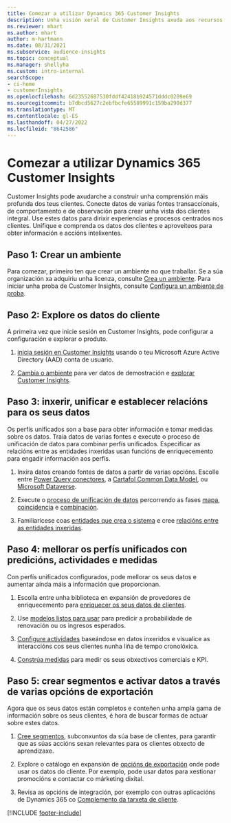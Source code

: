 ```yaml
---
title: Comezar a utilizar Dynamics 365 Customer Insights
description: Unha visión xeral de Customer Insights axuda aos recursos a comezar rapidamente.
ms.reviewer: mhart
ms.author: mhart
author: m-hartmann
ms.date: 08/31/2021
ms.subservice: audience-insights
ms.topic: conceptual
ms.manager: shellyha
ms.custom: intro-internal
searchScope:
- ci-home
- customerInsights
ms.openlocfilehash: 6d23552687530fddf42418b924571dddc0209e69
ms.sourcegitcommit: b7dbcd5627c2ebfbcfe65589991c159ba290d377
ms.translationtype: MT
ms.contentlocale: gl-ES
ms.lasthandoff: 04/27/2022
ms.locfileid: "8642586"
---
```

# <a name="get-started-with-dynamics-365-customer-insights"></a>Comezar a utilizar Dynamics 365 Customer Insights

Customer Insights pode axudarche a construír unha comprensión máis profunda dos teus clientes. Conecte datos de varias fontes transaccionais, de comportamento e de observación para crear unha vista dos clientes integral. Use estes datos para dirixir experiencias e procesos centrados nos clientes. Unifique e comprenda os datos dos clientes e aproveiteos para obter información e accións intelixentes.

## <a name="step-1-create-an-environment"></a>Paso 1: Crear un ambiente

Para comezar, primeiro ten que crear un ambiente no que traballar. Se a súa organización xa adquiriu unha licenza, consulte [Crea un ambiente](create-environment.md). Para iniciar unha proba de Customer Insights, consulte [Configura un ambiente de proba](trial-signup.md). 

## <a name="step-2-explore-customer-insights"></a>Paso 2: Explore os datos do cliente

A primeira vez que inicie sesión en Customer Insights, pode configurar a configuración e explorar o produto.

1. [inicia sesión en Customer Insights](https://home.ci.ai.dynamics.com) usando o teu Microsoft Azure Active Directory (AAD) conta de usuario.

1. [Cambia o ambiente](manage-environments.md#switch-environments) para ver datos de demostración e [explorar Customer Insights](home.md).

##  <a name="step-3-ingest-unify-and-set-up-relationships-for-your-data"></a>Paso 3: inxerir, unificar e establecer relacións para os seus datos

Os perfís unificados son a base para obter información e tomar medidas sobre os datos. Traia datos de varias fontes e execute o proceso de unificación de datos para combinar perfís unificados. Especificar as relacións entre as entidades inxeridas usan funcións de enriquecemento para engadir información aos perfís. 

1. Inxira datos creando fontes de datos a partir de varias opcións. Escolle entre [Power Query conectores](connect-power-query.md), a [Cartafol Common Data Model](connect-common-data-model.md), ou [Microsoft Dataverse](connect-dataverse-managed-lake.md). 

1. Execute o [proceso de unificación de datos](data-unification.md) percorrendo as fases [mapa](map-entities.md), [coincidencia](match-entities.md) e [combinación](merge-entities.md).

1. Familiarícese coas [entidades que crea o sistema](entities.md) e cree [relacións entre as entidades inxeridas](relationships.md).
    
## <a name="step-4-enhance-unified-profiles-with-predictions-activities-and-measures"></a>Paso 4: mellorar os perfís unificados con predicións, actividades e medidas

Con perfís unificados configurados, pode mellorar os seus datos e aumentar aínda máis a información que proporcionan.

1. Escolla entre unha biblioteca en expansión de provedores de enriquecemento para [enriquecer os seus datos de clientes](enrichment-hub.md).

1. Use [modelos listos para usar](predictions-overview.md) para predicir a probabilidade de renovación ou os ingresos esperados.

1. [Configure actividades](activities.md) baseándose en datos inxeridos e visualice as interaccións cos seus clientes nunha liña de tempo cronolóxica. 

1. [Constrúa medidas](measures.md) para medir os seus obxectivos comerciais e KPI.
 
## <a name="step-5-create-segments-and-activate-data-through-various-export-options"></a>Paso 5: crear segmentos e activar datos a través de varias opcións de exportación

Agora que os seus datos están completos e conteñen unha ampla gama de información sobre os seus clientes, é hora de buscar formas de actuar sobre estes datos. 

1. [Cree segmentos](segments.md), subconxuntos da súa base de clientes, para garantir que as súas accións sexan relevantes para os clientes obxecto de aprendizaxe.

1. Explore o catálogo en expansión de [opcións de exportación](export-destinations.md) onde pode usar os datos do cliente. Por exemplo, pode usar datos para xestionar promocións e contactar co márketing dixital.

1. Revisa as opcións de integración, por exemplo con outras aplicacións de Dynamics 365 co [Complemento da tarxeta de cliente](customer-card-add-in.md).  


[!INCLUDE [footer-include](includes/footer-banner.md)]